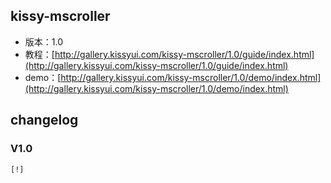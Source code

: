 ## kissy-mscroller

* 版本：1.0
* 教程：[http://gallery.kissyui.com/kissy-mscroller/1.0/guide/index.html](http://gallery.kissyui.com/kissy-mscroller/1.0/guide/index.html)
* demo：[http://gallery.kissyui.com/kissy-mscroller/1.0/demo/index.html](http://gallery.kissyui.com/kissy-mscroller/1.0/demo/index.html)

## changelog

### V1.0

    [!]


